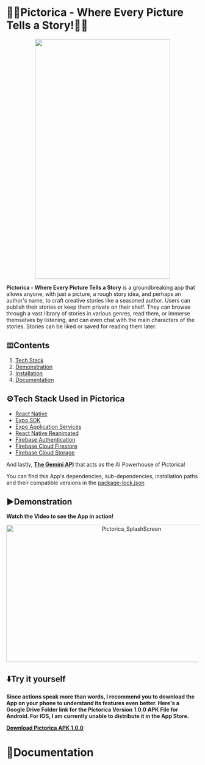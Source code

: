 # 🎑📖Pictorica - Where Every Picture Tells a Story!📖🎑

<p align="center">
  <img src="https://github.com/user-attachments/assets/5875cf4d-d407-4fef-b3b2-01aaf63e32cf"  width="354" height="629">
</p>

**Pictorica - Where Every Picture Tells a Story** is a groundbreaking app that allows anyone, with just a picture, a rough story idea, and perhaps an author's name, to craft creative stories like a seasoned author. Users can publish their stories or keep them private on their shelf. They can browse through a vast library of stories in various genres, read them, or immerse themselves by listening, and can even chat with the main characters of the stories. Stories can be liked or saved for reading them later.

## 𝌞Contents

1. [Tech Stack](https://github.com/hy-atharv/Pictorica/blob/main/README.md#%EF%B8%8Ftech-stack-used-in-pictorica)
2. [Demonstration](https://github.com/hy-atharv/Pictorica/blob/main/README.md#%EF%B8%8Fdemonstration)
3. [Installation](https://github.com/hy-atharv/Pictorica/blob/main/README.md#try-it-yourself)
4. [Documentation](https://github.com/hy-atharv/Pictorica/blob/main/README.md#documentation)

## ⚙️Tech Stack Used in Pictorica

- [React Native](https://reactnative.dev)
- [Expo SDK](https://docs.expo.dev/versions/latest/)
- [Expo Application Services](https://expo.dev/eas)
- [React Native Reanimated](https://docs.swmansion.com/react-native-reanimated/)
- [Firebase Authentication](https://firebase.google.com/docs/auth)
- [Firebase Cloud Firestore](https://firebase.google.com/docs/firestore)
- [Firebase Cloud Storage](https://firebase.google.com/docs/storage)

And lastly, [**The Gemini API**](https://ai.google.dev/gemini-api) that acts as the AI Powerhouse of Pictorica!

You can find this App's dependencies, sub-dependencies, installation paths and their compatible versions in the [package-lock.json](https://github.com/hy-atharv/Pictorica/blob/main/package-lock.json)


## ▶️Demonstration
**Watch the Video to see the App in action!**

<p align="center">
  <a href="https://youtu.be/BlGpkClaqrA?feature=shared">
    <img src="https://github.com/user-attachments/assets/debf329b-e421-4164-a29b-0ed536ccd70d" alt="Pictorica_SplashScreen" width="640" height="360">
  </a>
</p>


## ⬇️Try it yourself
**Since actions speak more than words, I recommend you to download the App on your phone to understand its features even better.
Here's a Google Drive Folder link for the Pictorica Version 1.0.0 APK File for Android. For IOS, I am currently unable to distribute it in the App Store.**

[**Download Pictorica APK 1.0.0**](https://drive.google.com/drive/folders/1rqd9TlPkKXGptSOiWt1CGFisUjdFCSrh?usp=sharing)

# 📜Documentation






